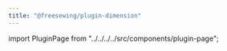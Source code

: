 ```yaml
---
title: "@freesewing/plugin-dimension"
---
```


import PluginPage from "../../../../src/components/plugin-page";

<PluginPage plugin="dimension" />